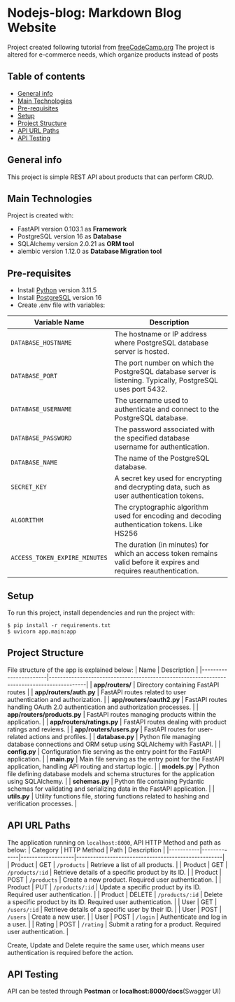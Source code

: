 # Nodejs-blog: Markdown Blog Website
Project created following tutorial from [freeCodeCamp.org](https://www.youtube.com/watch?v=0sOvCWFmrtA&t=51919s)
The project is altered for e-commerce needs, which organize products instead of posts

## Table of contents
* [General info](#general-info)
* [Main Technologies](#main-technologies)
* [Pre-requisites](#pre-requisites)
* [Setup](#setup)
* [Project Structure](#project-structure)
* [API URL Paths](#api-url-paths)
* [API Testing](#api-testing)

## General info
This project is simple REST API about products that can perform CRUD.
	
## Main Technologies
Project is created with:
* FastAPI version 0.103.1 as **Framework**
* PostgreSQL version 16 as **Database**
* SQLAlchemy version 2.0.21 as **ORM tool**
* alembic version 1.12.0 as **Database Migration tool**

## Pre-requisites
- Install [Python](https://www.python.org) version 3.11.5
- Install [PostgreSQL](https://www.postgresql.org) version 16
- Create .env file with variables:

| Variable Name              | Description                                         |
|----------------------------|----------------------------------------------------|
| `DATABASE_HOSTNAME`   | The hostname or IP address where PostgreSQL database server is hosted.            |
| `DATABASE_PORT`     | The port number on which the PostgreSQL database server is listening. Typically, PostgreSQL uses port 5432.   |
| `DATABASE_USERNAME`        | The username used to authenticate and connect to the PostgreSQL database.    |
| `DATABASE_PASSWORD`        | The password associated with the specified database username for authentication.    |
| `DATABASE_NAME`            | The name of the PostgreSQL database.     |
| `SECRET_KEY`               | A secret key used for encrypting and decrypting data, such as user authentication tokens.  |
| `ALGORITHM`                | The cryptographic algorithm used for encoding and decoding authentication tokens. Like HS256 |
| `ACCESS_TOKEN_EXPIRE_MINUTES` | The duration (in minutes) for which an access token remains valid before it expires and requires reauthentication. |

## Setup
To run this project, install dependencies and run the project with:
```
$ pip install -r requirements.txt
$ uvicorn app.main:app
```

## Project Structure
File structure of the app is explained below:
| Name                  | Description                                                                     |
|-----------------------|-------------------------------------------------------------------------------------------|
| **app/routers/**      | Directory containing FastAPI routes    |
| **app/routers/auth.py** | FastAPI routes related to user authentication and authorization.   |
| **app/routers/oauth2.py** | FastAPI routes handling OAuth 2.0 authentication and authorization processes.   |
| **app/routers/products.py** | FastAPI routes managing products within the application.      |
| **app/routers/ratings.py** | FastAPI routes dealing with product ratings and reviews.         |
| **app/routers/users.py** | FastAPI routes for user-related actions and profiles.              |
| **database.py**       | Python file managing database connections and ORM setup using SQLAlchemy with FastAPI.           |
| **config.py**         | Configuration file serving as the entry point for the FastAPI application.     |
| **main.py**           | Main file serving as the entry point for the FastAPI application, handling API routing and startup logic.   |
| **models.py**         | Python file defining database models and schema structures for the application using SQLAlchemy.             |
| **schemas.py**        | Python file containing Pydantic schemas for validating and serializing data in the FastAPI application.     |
| **utils.py**          | Utility functions file, storing functions related to hashing and verification processes.                     |

## API URL Paths
The application running on `localhost:8000`, API HTTP Method and path as below:
| Category  | HTTP Method | Path              | Description                                        |
|-----------|-------------|-------------------|----------------------------------------------------|
| Product   | GET         | `/products`       | Retrieve a list of all products.                   |
| Product   | GET         | `/products/:id`   | Retrieve details of a specific product by its ID.  |
| Product   | POST        | `/products`       | Create a new product. Required user authentication.                   |
| Product   | PUT         | `/products/:id`   | Update a specific product by its ID. Required user authentication.      |
| Product   | DELETE      | `/products/:id`   | Delete a specific product by its ID. Required user authentication.      |
| User      | GET         | `/users/:id`      | Retrieve details of a specific user by their ID.   |
| User      | POST        | `/users`          | Create a new user.                                 |
| User      | POST        | `/login`          | Authenticate and log in a user.                    |
| Rating    | POST        | `/rating`         | Submit a rating for a product. Required user authentication.    |

Create, Update and Delete require the same user, which means user authentication is required before the action.

## API Testing
API can be tested through **Postman** or **localhost:8000/docs**(Swagger UI)
